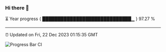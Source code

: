 ### Hi there 👋

⏳ Year progress { █████████████████████████████▁ } 97.27 %

---

⏰ Updated on Fri, 22 Dec 2023 01:15:35 GMT

![Progress Bar CI](https://github.com/ZhaoGui/ZhaoGui/workflows/Progress%20Bar%20CI/badge.svg)
